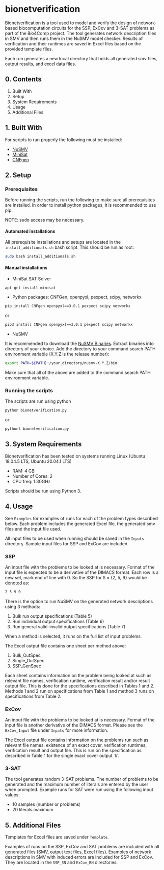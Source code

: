 # bionetverification
Bionetverification is a tool used to model and verify the design of network-based biocomputation circuits for the SSP, ExCov and 3-SAT problems as part of the Bio4Comp project. The tool generates network description files in SMV and then runs them in the NuSMV model checker. Results of verification and their runtimes are saved in Excel files based on the provided template files.

Each run generates a new local directory that holds all generated smv files, output results, and excel data files.

## 0. Contents
1. Built With 
2. Setup
3. System Requirements
4. Usage
5. Additional Files

## 1. Built With
For scripts to run properly the following must be installed:
* [NuSMV](http://nusmv.fbk.eu/)
* [MiniSat](http://minisat.se/)
* [CNFgen](https://massimolauria.net/cnfgen/)

## 2. Setup
### Prerequisites
Before running the scripts, run the following to make sure all prerequisites are installed. In order to install python packages, it is recommended to use pip.

NOTE: sudo access may be necessary.

#### Automated installations
All prerequisite installations and setups are located in the `install_additionals.sh` bash script. This should be run as root:
```sh
sudo bash install_additionals.sh
```

#### Manual installations
* MiniSat SAT Solver
```sh
apt-get install minisat
```
* Python packages: CNFGen, openpyxl, pexpect, scipy, networkx
```sh
pip install CNFgen openpyxl==3.0.1 pexpect scipy networkx
```
or
```sh
pip3 install CNFgen openpyxl==3.0.1 pexpect scipy networkx
```
* NuSMV

It is recommended to download the [NuSMV Binaries](http://nusmv.fbk.eu/NuSMV/download/getting_bin-v2.html).
Extract binaries into directory of your choice. Add the directory to your command search PATH environment variable (X.Y.Z is the release number):
```sh
export PATH=${PATH}:/your_directory/nusmv-X.Y.Z/bin
```
Make sure that all of the above are added to the command search PATH environment variable.

### Running the scripts
The scripts are run using python 
```sh
python bionetverification.py
```
or
```sh
python3 bionetverification.py
```

## 3. System Requirements
Bionetverification has been tested on systems running Linux (Ubuntu 18.04.5 LTS, Ubuntu 20.04.1 LTS)
* RAM: 4 GB
* Number of Cores: 2
* CPU freq: 1.30GHz

Scripts should be run using Python 3.

## 4. Usage
See `Examples` for examples of runs for each of the problem types described below. Each problem includes the generated Excel file, the generated smv files and the input file used.

All input files to be used when running should be saved in the `Inputs` directory. Sample input files for SSP and ExCov are included.

### SSP
An input file with the problems to be looked at is necessary. Format of the input file is expected to be a derivative of the DIMACS format. Each row is a new set, mark end of line with 0. So the SSP for S = {2, 5, 9} would be denoted as:
```sh
2 5 9 0
```
There is the option to run NuSMV on the generated network descriptions using 3 methods:
1. Bulk run output specifications (Table 5)
2. Run individual output specifications (Table 6)
3. Run general valid-invalid output specifications (Table 7)

When a method is selected, it runs on the full list of input problems.

The Excel output file contains one sheet per method above:
1. Bulk_OutSpec
2. Single_OutSpec
3. SSP_GenSpec

Each sheet contains information on the problem being looked at such as relevant file names, verification runtime, verification result and/or result output file. This is done for the specifications described in Tables 1 and 2. Methods 1 and 2 run on specifications from Table 1 and method 3 runs on specifications from Table 2.

### ExCov
An input file with the problems to be looked at is necessary. Format of the input file is another derivative of the DIMACS format. Please see the `ExCov_Input` file under `Inputs` for more information.

The Excel output file contains information on the problems run such as relevant file names, existence of an exact cover, verification runtimes, verification result and output file. This is run on the specification as described in Table 1 for the single exact cover output 'k'.

### 3-SAT
The tool generates random 3-SAT problems. The number of problems to be generated and the maximum number of literals are entered by the user when prompted. Example runs for SAT were run using the following input values:
* 10 samples (number or problems)
* 20 literals maximum

## 5. Additional Files
Templates for Excel files are saved under `Template`.

Examples of runs on the SSP, ExCov and SAT problems are included with all generated files (SMV, output text files, Excel files).
Examples of network descriptions in SMV with induced errors are included for SSP and ExCov. They are located in the `SSP_BN` and `ExCov_BN` directories.
